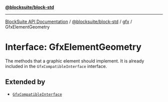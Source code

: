 [**@blocksuite/block-std**](../../../../@blocksuite/block-std/README.md)

***

[BlockSuite API Documentation](../../../../README.md) / [@blocksuite/block-std](../../README.md) / [gfx](../README.md) / GfxElementGeometry

# Interface: GfxElementGeometry

The methods that a graphic element should implement.
It is already included in the `GfxCompatibleInterface` interface.

## Extended by

- [`GfxCompatibleInterface`](GfxCompatibleInterface.md)
